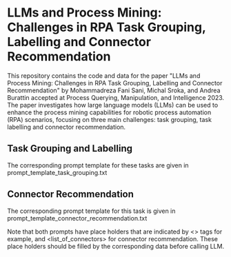 # LLMs and Process Mining: Challenges in RPA Task Grouping, Labelling and Connector Recommendation

This repository contains the code and data for the paper "LLMs and Process Mining: Challenges in RPA Task Grouping, Labelling and Connector Recommendation" by Mohammadreza Fani Sani, Michal Sroka, and Andrea Burattin accepted at Process Querying, Manipulation, and Intelligence 2023. 
The paper investigates how large language models (LLMs) can be used to enhance the process mining capabilities for robotic process automation (RPA) scenarios, focusing on three main challenges: task grouping, task labelling and connector recommendation.

## Task Grouping and Labelling
The corresponding prompt template for these tasks are given in prompt_template_task_grouping.txt

## Connector Recommendation
The corresponding prompt template for this task is given in prompt_template_connector_recommendation.txt

Note that both prompts have place holders that are indicated by <> tags for example, <traces> and <list_of_connectors> for connector recommendation. These place holders should be filled by the corresponding data before calling LLM.
